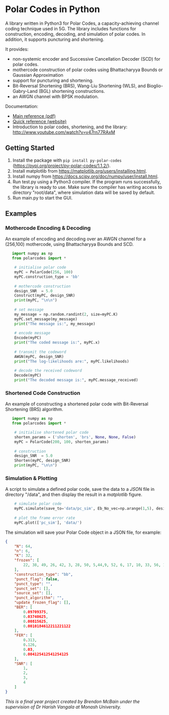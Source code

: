 # Polar Codes in Python

A library written in Python3 for Polar Codes, a capacity-achieving channel coding technique used in 5G. The library includes functions for construction, encoding, decoding, and simulation of polar codes. In addition, it supports puncturing and shortening.

It provides:
 - non-systemic encoder and Successive Cancellation Decoder (SCD) for polar codes.
 - mothercode construction of polar codes using Bhattacharyya Bounds or Gaussian Approximation
 - support for puncturing and shortening.
 - Bit-Reversal Shortening (BRS), Wang-Liu Shortening (WLS), and Bioglio-Gabry-Land (BGL) shortening constructions.
 - an AWGN channel with BPSK modulation.
 
Documentation:
 - [Main reference (pdf)](https://github.com/mcba1n/polar-codes/blob/master/Main_Reference.pdf)
 - [Quick reference (website)](https://mcba1n.github.io/polar-codes-docs/)
 - Introduction to polar codes, shortening, and the library: http://www.youtube.com/watch?v=v47rn77RAxM
 
## Getting Started

1. Install the package with
    `pip install py-polar-codes` (https://pypi.org/project/py-polar-codes/1.1.2/).
2. Install matplotlib from https://matplotlib.org/users/installing.html.
3. Install numpy from https://docs.scipy.org/doc/numpy/user/install.html.
4. Run test.py using a Python3 compiler. If the program runs successfully, the library is ready to use. Make sure the compiler has writing access to directory "root/data", where simulation data will be saved by default.
5. Run main.py to start the GUI.

## Examples
### Mothercode Encoding & Decoding
An example of encoding and decoding over an AWGN channel for a (256,100) mothercode, using Bhattacharyya Bounds and SCD.

```python
   import numpy as np
   from polarcodes import *

    # initialise polar code
    myPC = PolarCode(256, 100)
    myPC.construction_type = 'bb'
    
    # mothercode construction
    design_SNR  = 5.0
    Construct(myPC, design_SNR)
    print(myPC, "\n\n")
    
    # set message
    my_message = np.random.randint(2, size=myPC.K)
    myPC.set_message(my_message)
    print("The message is:", my_message)
    
    # encode message
    Encode(myPC)
    print("The coded message is:", myPC.x)
    
    # transmit the codeword
    AWGN(myPC, design_SNR)
    print("The log-likelihoods are:", myPC.likelihoods)
    
    # decode the received codeword
    Decode(myPC)
    print("The decoded message is:", myPC.message_received)
```

### Shortened Code Construction
An example of constructing a shortened polar code with Bit-Reversal Shortening (BRS) algorithm.

```python
   import numpy as np
   from polarcodes import *

    # initialise shortened polar code
    shorten_params = ('shorten', 'brs', None, None, False)
    myPC = PolarCode(200, 100, shorten_params)
    
    # construction
    design_SNR  = 5.0
    Shorten(myPC, design_SNR)
    print(myPC, "\n\n")
```

### Simulation & Plotting
A script to simulate a defined polar code, save the data to a *JSON* file in directory "/data", and then display the result in a *matplotlib* figure.

```python
    # simulate polar code 
    myPC.simulate(save_to='data/pc_sim', Eb_No_vec=np.arange(1,5), design_SNR=5.0, manual_const_flag=True)
    
    # plot the frame error rate
    myPC.plot(['pc_sim'], 'data/')
```

The simulation will save your Polar Code object in a JSON file, for example:
```JSON
{
    "N": 64,
    "n": 6,
    "K": 32,
    "frozen": [
        22, 38, 49, 26, 42, 3, 28, 50, 5,44,9, 52, 6, 17, 10, 33, 56, 18, 12, 34, 20, 36, 1, 24, 40, 48, 2, 4, 8, 16, 32, 0
    ],
    "construction_type": "bb",
    "punct_flag": false,
    "punct_type": "",
    "punct_set": [],
    "source_set": [],
    "punct_algorithm": "",
    "update_frozen_flag": [],
    "BER": [
        0.09709375,
        0.03740625,
        0.00815625,
        0.0010184612211221122
    ],
    "FER": [
        0.313,
        0.126,
        0.03,
        0.004125412541254125
    ],
    "SNR": [
        1,
        2,
        3,
        4
    ]
}
```

*This is a final year project created by Brendon McBain under the supervision of Dr Harish Vangala at Monash University.*
